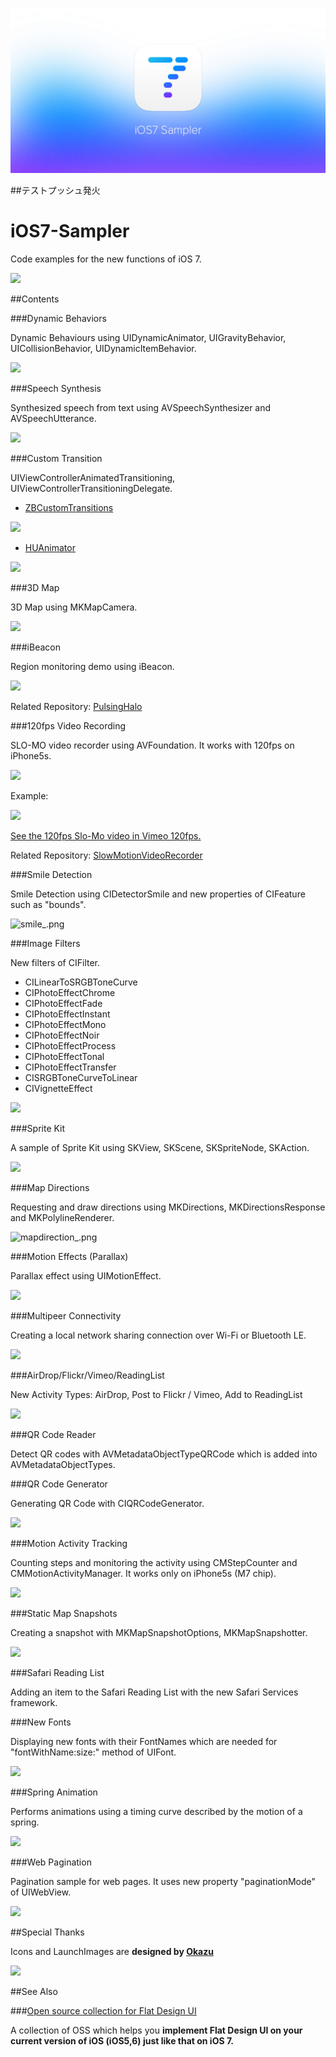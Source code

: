 ![](ResourcesForREADME/ogp.jpg)


##テストプッシュ発火

iOS7-Sampler
============

Code examples for the new functions of iOS 7.

![](http://f.cl.ly/items/1t250s1N3z0c1g2H1N0P/iOS7Sampler1_r1_c1.png)


##Contents

###Dynamic Behaviors

Dynamic Behaviours using UIDynamicAnimator, UIGravityBehavior, UICollisionBehavior, UIDynamicItemBehavior.

![](http://f.cl.ly/items/3M2b110A141D1O0C0D0e/dynamics1__.png)

###Speech Synthesis

Synthesized speech from text using AVSpeechSynthesizer and AVSpeechUtterance.

![](http://f.cl.ly/items/3y0i3B0R3O3E1N1s1w20/speech___.png)

###Custom Transition

UIViewControllerAnimatedTransitioning, UIViewControllerTransitioningDelegate.

- [ZBCustomTransitions](https://github.com/zonble/ZBCustomTransitions)

![](http://f.cl.ly/items/2P0a2Z3W0W2P3p1W2L0X/transition_lines.png)


- [HUAnimator](https://github.com/cinkster/HUAnimator)

![](http://f.cl.ly/items/2S0X383R2T1j1X2Y1e3t/transition_gravity.png)


###3D Map

3D Map using MKMapCamera.

![](http://f.cl.ly/items/0R2T2a2s1A3s1G2n3I25/3DMap_.png)

###iBeacon

Region monitoring demo using iBeacon.

![](http://f.cl.ly/items/220D2F210D1x1D0L1Q20/beacon__.gif)

Related Repository: [PulsingHalo](https://github.com/shu223/PulsingHalo)


###120fps Video Recording

SLO-MO video recorder using AVFoundation. It works with 120fps on iPhone5s.

![](http://f.cl.ly/items/360a271y1G3Q2C2a3p2d/IMG_8907_r1_c1.jpg)

Example:

![](http://f.cl.ly/items/1b3Q0h0k3k2m261s3R3n/samplemovie__.gif)

<p><a href="http://vimeo.com/82064431">See the 120fps Slo-Mo video in Vimeo 120fps.</a></p>

Related Repository: [SlowMotionVideoRecorder](https://github.com/shu223/SlowMotionVideoRecorder)


###Smile Detection

Smile Detection using CIDetectorSmile and new properties of CIFeature such as "bounds".

![smile_.png](https://qiita-image-store.s3.amazonaws.com/0/3180/6b5202e3-749d-d5f8-88ba-1877290e33b2.png)


###Image Filters

New filters of CIFilter.


- CILinearToSRGBToneCurve
- CIPhotoEffectChrome
- CIPhotoEffectFade
- CIPhotoEffectInstant
- CIPhotoEffectMono
- CIPhotoEffectNoir
- CIPhotoEffectProcess
- CIPhotoEffectTonal
- CIPhotoEffectTransfer
- CISRGBToneCurveToLinear
- CIVignetteEffect


![](http://f.cl.ly/items/3K0T3c012o062b0o061c/imagefilters__.png)


###Sprite Kit

A sample of Sprite Kit using SKView, SKScene, SKSpriteNode, SKAction.

![](https://qiita-image-store.s3.amazonaws.com/0/3180/98fcfb76-5ac4-6c3b-cfca-a008790c948a.png)


###Map Directions

Requesting and draw directions using MKDirections, MKDirectionsResponse and MKPolylineRenderer.

![mapdirection_.png](https://qiita-image-store.s3.amazonaws.com/0/3180/3fe4c6f3-4d3d-0fd2-92ee-e5ffcac51b8e.png)

###Motion Effects (Parallax)

Parallax effect using UIMotionEffect.

![](http://f.cl.ly/items/3L2N2m3M1i0G45081o0j/parallax_.png)


###Multipeer Connectivity

Creating a local network sharing connection over Wi-Fi or Bluetooth LE.

![](http://f.cl.ly/items/3T432y3G1w1S1u2W0X0q/multipeer.png)


###AirDrop/Flickr/Vimeo/ReadingList

New Activity Types: AirDrop, Post to Flickr / Vimeo, Add to ReadingList

![](http://f.cl.ly/items/2V2E3P2f1X1z0E0E0E47/AirDrop_.png)


###QR Code Reader

Detect QR codes with AVMetadataObjectTypeQRCode which is added into AVMetadataObjectTypes.


###QR Code Generator

Generating QR Code with CIQRCodeGenerator.

![](http://f.cl.ly/items/3E1q1t1L2n142r2i2I3S/qrcode__.png)


###Motion Activity Tracking

Counting steps and monitoring the activity using CMStepCounter and CMMotionActivityManager. It works only on iPhone5s (M7 chip).

![](http://f.cl.ly/items/391o07450F3U443B3i0v/m7_.png)


###Static Map Snapshots

Creating a snapshot with MKMapSnapshotOptions, MKMapSnapshotter.

![](http://f.cl.ly/items/2Q3d472D37002f063716/map_snapshot.png)


###Safari Reading List

Adding an item to the Safari Reading List with the new Safari Services framework.


###New Fonts

Displaying new fonts with their FontNames which are needed for \"fontWithName:size:\" method of UIFont.

![](http://f.cl.ly/items/2i1P390S0f3K340i0p1G/font2_.png)


###Spring Animation

Performs animations using a timing curve described by the motion of a spring.

![](http://f.cl.ly/items/1S1n3w0M132q3m42430B/springanimation_r1_c1.jpg)


###Web Pagination

Pagination sample for web pages. It uses new property "paginationMode" of UIWebView.

![](http://f.cl.ly/items/2q2F0L2o2G3H2F0k0l1E/IMG_9221_r1_c1.jpg)


##Special Thanks

Icons and LaunchImages are **designed by [Okazu](https://www.facebook.com/pashimo)**

![](https://raw.githubusercontent.com/shu223/iOS7-Sampler/master/iOS7Sampler/Images.xcassets/AppIcon.appiconset/AppIcon40x40@2x.png)


##See Also

###[Open source collection for Flat Design UI](http://d.hatena.ne.jp/shu223/20130617/1371606128)

A collection of OSS which helps you **implement Flat Design UI on your current version of iOS (iOS5,6) just like that on iOS 7.**
